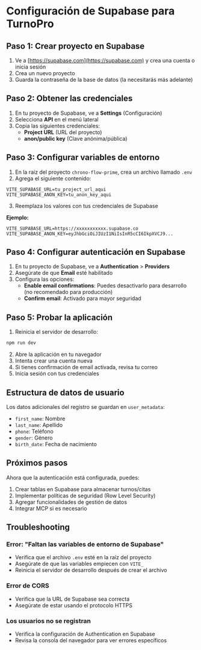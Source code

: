 # Configuración de Supabase para TurnoPro

## Paso 1: Crear proyecto en Supabase

1. Ve a [https://supabase.com](https://supabase.com) y crea una cuenta o inicia sesión
2. Crea un nuevo proyecto
3. Guarda la contraseña de la base de datos (la necesitarás más adelante)

## Paso 2: Obtener las credenciales

1. En tu proyecto de Supabase, ve a **Settings** (Configuración)
2. Selecciona **API** en el menú lateral
3. Copia las siguientes credenciales:
   - **Project URL** (URL del proyecto)
   - **anon/public key** (Clave anónima/pública)

## Paso 3: Configurar variables de entorno

1. En la raíz del proyecto `chrono-flow-prime`, crea un archivo llamado `.env`
2. Agrega el siguiente contenido:

```env
VITE_SUPABASE_URL=tu_project_url_aqui
VITE_SUPABASE_ANON_KEY=tu_anon_key_aqui
```

3. Reemplaza los valores con tus credenciales de Supabase

**Ejemplo:**
```env
VITE_SUPABASE_URL=https://xxxxxxxxxxx.supabase.co
VITE_SUPABASE_ANON_KEY=eyJhbGciOiJIUzI1NiIsInR5cCI6IkpXVCJ9...
```

## Paso 4: Configurar autenticación en Supabase

1. En tu proyecto de Supabase, ve a **Authentication** > **Providers**
2. Asegúrate de que **Email** esté habilitado
3. Configura las opciones:
   - **Enable email confirmations**: Puedes desactivarlo para desarrollo (no recomendado para producción)
   - **Confirm email**: Activado para mayor seguridad

## Paso 5: Probar la aplicación

1. Reinicia el servidor de desarrollo:
```bash
npm run dev
```

2. Abre la aplicación en tu navegador
3. Intenta crear una cuenta nueva
4. Si tienes confirmación de email activada, revisa tu correo
5. Inicia sesión con tus credenciales

## Estructura de datos de usuario

Los datos adicionales del registro se guardan en `user_metadata`:
- `first_name`: Nombre
- `last_name`: Apellido
- `phone`: Teléfono
- `gender`: Género
- `birth_date`: Fecha de nacimiento

## Próximos pasos

Ahora que la autenticación está configurada, puedes:
1. Crear tablas en Supabase para almacenar turnos/citas
2. Implementar políticas de seguridad (Row Level Security)
3. Agregar funcionalidades de gestión de datos
4. Integrar MCP si es necesario

## Troubleshooting

### Error: "Faltan las variables de entorno de Supabase"
- Verifica que el archivo `.env` esté en la raíz del proyecto
- Asegúrate de que las variables empiecen con `VITE_`
- Reinicia el servidor de desarrollo después de crear el archivo

### Error de CORS
- Verifica que la URL de Supabase sea correcta
- Asegúrate de estar usando el protocolo HTTPS

### Los usuarios no se registran
- Verifica la configuración de Authentication en Supabase
- Revisa la consola del navegador para ver errores específicos

